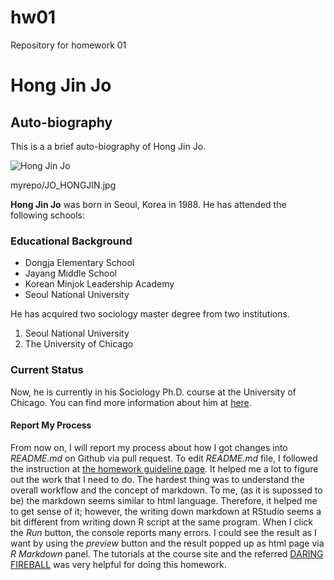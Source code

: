 # hw01
Repository for homework 01

Hong Jin Jo
====================

Auto-biography
---------------------

This is a a brief auto-biography of Hong Jin Jo.

![]("https://github.com/hongjinjo/myrepo/JO_HONGJIN.jpg" "Hong Jin Jo")

myrepo/JO_HONGJIN.jpg 

**Hong Jin Jo** was born in Seoul, Korea in 1988. He has attended the following schools:

### Educational Background

* Dongja Elementary School
* Jayang Middle School
* Korean Minjok Leadership Academy
* Seoul National University

He has acquired two sociology master degree from two institutions.

1. Seoul National University
2. The University of Chicago

### Current Status

Now, he is currently in his Sociology Ph.D. course at the University of Chicago. You can find more information about him at [here](https://sociology.uchicago.edu/directory/hong-jin-jo).

#### Report My Process

From now on, I will report my process about how I got changes into _README.md_ on Github via pull request. To edit _README.md_ file, I followed the instruction at [the homework guideline page](https://cfss.uchicago.edu/hw01-edit-README.html#fn1). It helped me a lot to figure out the work that I need to do. The hardest thing was to understand the overall workflow and the concept of markdown. To me, (as it is supossed to be) the markdown seems similar to html language. Therefore, it helped me to get sense of it; however, the writing down markdown at RStudio seems a bit different from writing down R script at the same program. When I click the _Run_ button, the console reports many errors. I could see the result as I want by using the *preview* button and the result popped up as html page via *R Markdown* panel. The tutorials at the course site and the referred [DARING FIREBALL](https://daringfireball.net/projects/markdown/basics) was very helpful for doing this homework.